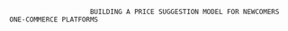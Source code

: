                         BUILDING A PRICE SUGGESTION MODEL FOR NEWCOMERS ONE-COMMERCE PLATFORMS
                        
